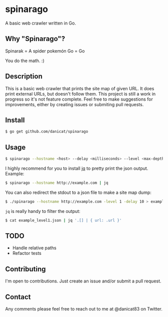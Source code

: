 # spinarago

A basic web crawler written in Go.

## Why "Spinarago"?

Spinarak = A spider pokemón
Go = Go

You do the math. :)

## Description

This is a basic web crawler that prints the site map of given URL. It does print external URLs, but doesn't follow them. This project is still a work in progress so
it's not feature complete. Feel free to make suggestions for improvements, either by creating issues or submiting pull requests.

## Install

```sh
$ go get github.com/danicat/spinarago
```

## Usage

```sh
$ spinarago --hostname <host> --delay <milliseconds> --level <max-depth>
```

I highly recommend for you to install [jq](https://stedolan.github.io/jq/) to pretty print the json output. Example:

```sh
$ spinarago --hostname http://example.com | jq
```

You can also redirect the stdout to a json file to make a site map dump:

```sh
$ ./spinarago --hostname http://example.com -level 1 -delay 10 > example_level1.json
```

`jq` is really handy to filter the output:

```sh
$ cat example_level1.json | jq '.[] | { url: .url }'
```

## TODO

- Handle relative paths
- Refactor tests

## Contributing

I'm open to contributions. Just create an issue and/or submit a pull request.

## Contact

Any comments please feel free to reach out to me at @danicat83 on Twitter.